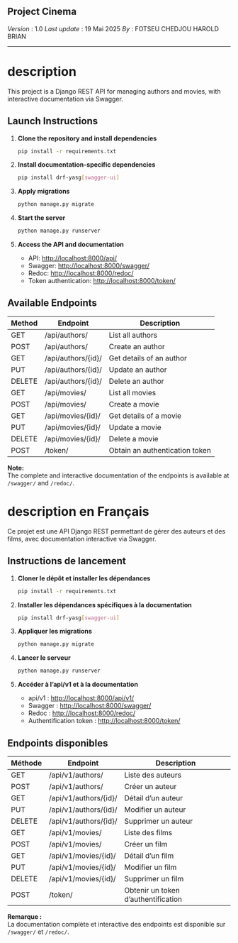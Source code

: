 ## Project Cinema

_Version_ : 1.0
_Last update_ : 19 Mai 2025
_By_ : FOTSEU CHEDJOU HAROLD BRIAN

---

# description

This project is a Django REST API for managing authors and movies, with interactive documentation via Swagger.

## Launch Instructions

1. **Clone the repository and install dependencies**

   ```bash
   pip install -r requirements.txt
   ```

2. **Install documentation-specific dependencies**

   ```bash
   pip install drf-yasg[swagger-ui]
   ```

3. **Apply migrations**

   ```bash
   python manage.py migrate
   ```

4. **Start the server**

   ```bash
   python manage.py runserver
   ```

5. **Access the API and documentation**
   - API: [http://localhost:8000/api/](http://localhost:8000/api/)
   - Swagger: [http://localhost:8000/swagger/](http://localhost:8000/swagger/)
   - Redoc: [http://localhost:8000/redoc/](http://localhost:8000/redoc/)
   - Token authentication: [http://localhost:8000/token/](http://localhost:8000/token/)

## Available Endpoints

| Method | Endpoint           | Description                    |
| ------ | ------------------ | ------------------------------ |
| GET    | /api/authors/      | List all authors               |
| POST   | /api/authors/      | Create an author               |
| GET    | /api/authors/{id}/ | Get details of an author       |
| PUT    | /api/authors/{id}/ | Update an author               |
| DELETE | /api/authors/{id}/ | Delete an author               |
| GET    | /api/movies/       | List all movies                |
| POST   | /api/movies/       | Create a movie                 |
| GET    | /api/movies/{id}/  | Get details of a movie         |
| PUT    | /api/movies/{id}/  | Update a movie                 |
| DELETE | /api/movies/{id}/  | Delete a movie                 |
| POST   | /token/            | Obtain an authentication token |

**Note:**  
The complete and interactive documentation of the endpoints is available at `/swagger/` and `/redoc/`.

# description en Français

Ce projet est une API Django REST permettant de gérer des auteurs et des films, avec documentation interactive via Swagger.

## Instructions de lancement

1. **Cloner le dépôt et installer les dépendances**

   ```bash
   pip install -r requirements.txt
   ```

2. **Installer les dépendances spécifiques à la documentation**

   ```bash
   pip install drf-yasg[swagger-ui]
   ```

3. **Appliquer les migrations**

   ```bash
   python manage.py migrate
   ```

4. **Lancer le serveur**

   ```bash
   python manage.py runserver
   ```

5. **Accéder à l’api/v1 et à la documentation**
   - api/v1 : [http://localhost:8000/api/v1/](http://localhost:8000/api/v1/)
   - Swagger : [http://localhost:8000/swagger/](http://localhost:8000/swagger/)
   - Redoc : [http://localhost:8000/redoc/](http://localhost:8000/redoc/)
   - Authentification token : [http://localhost:8000/token/](http://localhost:8000/token/)

## Endpoints disponibles

| Méthode | Endpoint              | Description                         |
| ------- | --------------------- | ----------------------------------- |
| GET     | /api/v1/authors/      | Liste des auteurs                   |
| POST    | /api/v1/authors/      | Créer un auteur                     |
| GET     | /api/v1/authors/{id}/ | Détail d’un auteur                  |
| PUT     | /api/v1/authors/{id}/ | Modifier un auteur                  |
| DELETE  | /api/v1/authors/{id}/ | Supprimer un auteur                 |
| GET     | /api/v1/movies/       | Liste des films                     |
| POST    | /api/v1/movies/       | Créer un film                       |
| GET     | /api/v1/movies/{id}/  | Détail d’un film                    |
| PUT     | /api/v1/movies/{id}/  | Modifier un film                    |
| DELETE  | /api/v1/movies/{id}/  | Supprimer un film                   |
| POST    | /token/               | Obtenir un token d’authentification |

**Remarque :**  
La documentation complète et interactive des endpoints est disponible sur `/swagger/` et `/redoc/`.
